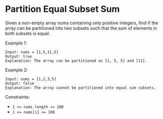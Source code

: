 # Partition Equal Subset Sum

Given a non-empty array nums containing only positive integers, find if the array can be partitioned into two subsets such that the sum of elements in both subsets is equal.

Example 1:
```
Input: nums = [1,5,11,5]
Output: true
Explanation: The array can be partitioned as [1, 5, 5] and [11].
```

Example 2:

```
Input: nums = [1,2,3,5]
Output: false
Explanation: The array cannot be partitioned into equal sum subsets.
```

Constraints:
 - `1 <= nums.length <= 200`
 - `1 <= nums[i] <= 100`
